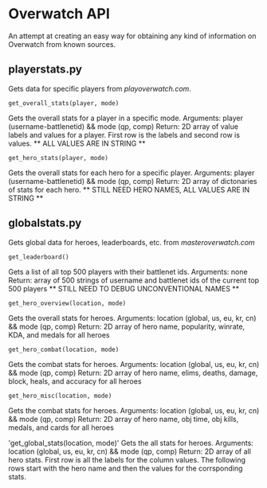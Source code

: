 # Overwatch API

An attempt at creating an easy way for obtaining any kind of information on Overwatch from known sources.

## playerstats.py

Gets data for specific players from *playoverwatch.com*.

`get_overall_stats(player, mode)`

Gets the overall stats for a player in a specific mode.
Arguments: player (username-battlenetid) && mode (qp, comp)
Return: 2D array of value labels and values for a player. First row is the labels and second row is values. ** ALL VALUES ARE IN STRING **

`get_hero_stats(player, mode)`

Gets the overall stats for each hero for a specific player.
Arguments: player (username-battlenetid) && mode (qp, comp)
Return: 2D array of dictonaries of stats for each hero. ** STILL NEED HERO NAMES, ALL VALUES ARE IN STRING **


## globalstats.py

Gets global data for heroes, leaderboards, etc. from *masteroverwatch.com*

`get_leaderboard()`

Gets a list of all top 500 players with their battlenet ids.
Arguments: none
Return: array of 500 strings of username and battlenet ids of the current top 500 players ** STILL NEED TO DEBUG UNCONVENTIONAL NAMES **

`get_hero_overview(location, mode)`

Gets the overall stats for heroes.
Arguments: location (global, us, eu, kr, cn) && mode (qp, comp)
Return: 2D array of hero name, popularity, winrate, KDA, and medals for all heroes

`get_hero_combat(location, mode)`

Gets the combat stats for heroes.
Arguments: location (global, us, eu, kr, cn) && mode (qp, comp)
Return: 2D array of hero name, elims, deaths, damage, block, heals, and accuracy for all heroes

`get_hero_misc(location, mode)`

Gets the combat stats for heroes.
Arguments: location (global, us, eu, kr, cn) && mode (qp, comp)
Return: 2D array of hero name, obj time, obj kills, medals, and cards for all heroes

'get_global_stats(location, mode)'
Gets the all stats for heroes.
Arguments: location (global, us, eu, kr, cn) && mode (qp, comp)
Return: 2D array of all hero stats. First row is all the labels for the column values. The following rows start with the hero name and then the values for the corrsponding stats.
